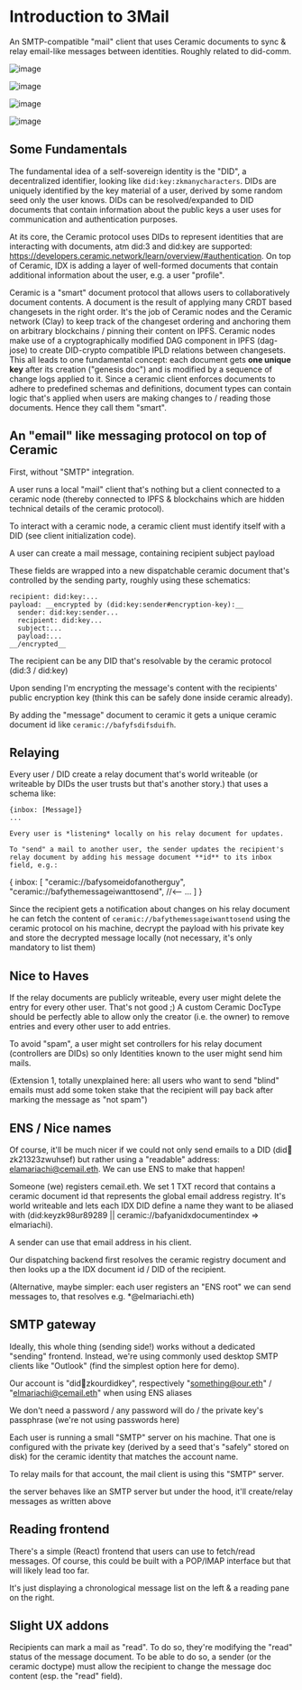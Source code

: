 # Introduction to 3Mail 

An SMTP-compatible "mail" client that uses Ceramic documents to sync & relay email-like messages between identities. Roughly related to did-comm.

![image](https://user-images.githubusercontent.com/1344649/120116936-fe3d2600-c18a-11eb-9ea1-0237b7bbdf30.png)

![image](https://user-images.githubusercontent.com/1344649/120116947-101ec900-c18b-11eb-90a7-2c7059bc8269.png)

![image](https://user-images.githubusercontent.com/1344649/120117004-52480a80-c18b-11eb-9625-51e26104647f.png)

![image](https://user-images.githubusercontent.com/1344649/120117024-6855cb00-c18b-11eb-9815-4994477906ea.png)


## Some Fundamentals

The fundamental idea of a self-sovereign identity is the "DID", a decentralized identifier, looking like `did:key:zkmanycharacters`. DIDs are uniquely identified by the key material of a user, derived by some random seed only the user knows. DIDs can be resolved/expanded to DID documents that contain information about the public keys a user uses for communication and authentication purposes. 

At its core, the Ceramic protocol uses DIDs to represent identities that are interacting with documents, atm did:3 and did:key are supported: https://developers.ceramic.network/learn/overview/#authentication. On top of Ceramic, IDX is adding a layer of well-formed documents that contain additional information about the user, e.g. a user "profile".

Ceramic is a "smart" document protocol that allows users to collaboratively document contents. A document is the result of applying many CRDT based changesets in the right order. It's the job of Ceramic nodes and the Ceramic network (Clay) to keep track of the changeset ordering and anchoring them on arbitrary blockchains / pinning their content on IPFS. Ceramic nodes make use of a cryptographically modified DAG component in IPFS (dag-jose) to create DID-crypto compatible IPLD relations between changesets. This all leads to one fundamental concept: each document gets **one unique key** after its creation ("genesis doc") and is modified by a sequence of change logs applied to it. Since a ceramic client enforces documents to adhere to predefined schemas and definitions, document types can contain logic that's applied when users are making changes to / reading those documents. Hence they call them "smart". 

## An "email" like messaging protocol on top of Ceramic

First, without "SMTP" integration.

A user runs a local "mail" client that's nothing but a client connected to a ceramic node (thereby connected to IPFS & blockchains which are hidden technical details of the ceramic protocol).

To interact with a ceramic node, a ceramic client must identify itself with a DID (see client initialization code).

A user can create a mail message, containing
recipient
subject
payload

These fields are wrapped into a new dispatchable ceramic document that's controlled by the sending party, roughly using these schematics: 

```
recipient: did:key:...
payload: __encrypted by (did:key:sender#encryption-key):__
  sender: did:key:sender...
  recipient: did:key...
  subject:...
  payload:...
__/encrypted__
```

The recipient can be any DID that's resolvable by the ceramic protocol (did:3 / did:key)

Upon sending I'm encrypting the message's content with the recipients' public encryption key (think this can be safely done inside ceramic already).

By adding the "message" document to ceramic it gets a unique ceramic document id like `ceramic://bafyfsdifsduifh`.

## Relaying

Every user / DID create a relay document that's world writeable (or writeable by DIDs the user trusts but that's another story.) that uses a schema like:

```
{inbox: [Message]}
...

Every user is *listening* locally on his relay document for updates. 

To "send" a mail to another user, the sender updates the recipient's relay document by adding his message document **id** to its inbox field, e.g.:

```
{
  inbox: [
    "ceramic://bafysomeidofanotherguy",
    "ceramic://bafythemessageiwanttosend", //<--
    ...
  ]
}

Since the recipient gets a notification about changes on his relay document he can fetch the content of `ceramic://bafythemessageiwanttosend` using the ceramic protocol on his machine, decrypt the payload with his private key and store the decrypted message locally (not necessary, it's only mandatory to list them)

## Nice to Haves

If the relay documents are publicly writeable, every user might delete the entry for every other user. That's not good ;) A custom Ceramic DocType should be perfectly able to allow only the creator (i.e. the owner) to remove entries and every other user to add entries.

To avoid "spam", a user might set controllers for his relay document (controllers are DIDs) so only Identities known to the user might send him mails.

(Extension 1, totally unexplained here: all users who want to send "blind" emails must add some token stake that the recipient will pay back after marking the message as "not spam")

## ENS / Nice names

Of course, it'll be much nicer if we could not only send emails to a DID (did:key:zk21323zwuhsef) but rather using a "readable" address: elamariachi@cemail.eth. We can use ENS to make that happen!

Someone (we) registers cemail.eth. We set 1 TXT record that contains a ceramic document id that represents the global email address registry. It's world writeable and lets each IDX DID define a name they want to be aliased with (did:keyzk98ur89289 || ceramic://bafyanidxdocumentindex => elmariachi).

A sender can use that email address in his client.

Our dispatching backend first resolves the ceramic registry document and then looks up a the IDX document id / DID of the recipient. 

(Alternative, maybe simpler: each user registers an "ENS root" we can send messages to, that resolves e.g. *@elmariachi.eth)

## SMTP gateway

Ideally, this whole thing (sending side!) works without a dedicated "sending" frontend. Instead, we're using commonly used desktop SMTP clients like "Outlook" (find the simplest option here for demo).

Our account is "did:key:zkourdidkey", respectively "something@our.eth" / "elmariachi@cemail.eth" when using ENS aliases

We don't need a password / any password will do / the private key's passphrase (we're not using passwords here)

Each user is running a small "SMTP" server on his machine. That one is configured with the private key (derived by a seed that's "safely" stored on disk) for the ceramic identity that matches the account name.

To relay mails for that account, the mail client is using this "SMTP" server.

the server behaves like an SMTP server but under the hood, it'll create/relay messages as written above

## Reading frontend

There's a simple (React) frontend that users can use to fetch/read messages. Of course, this could be built with a POP/IMAP interface but that will likely lead too far. 

It's just displaying a chronological message list on the left & a reading pane on the right.

## Slight UX addons

Recipients can mark a mail as "read". To do so, they're modifying the "read" status of the message document. To be able to do so, a sender (or the ceramic doctype) must allow the recipient to change the message doc content (esp. the "read" field).
